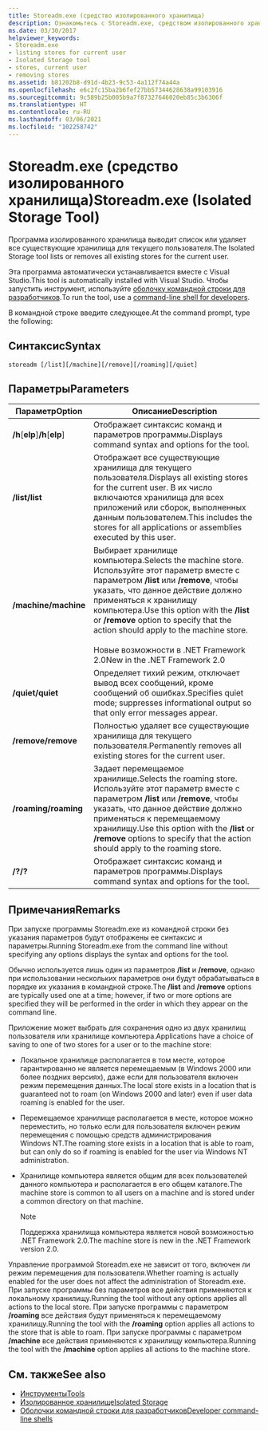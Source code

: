 ```yaml
---
title: Storeadm.exe (средство изолированного хранилища)
description: Ознакомьтесь с Storeadm.exe, средством изолированного хранилища. С его помощью можно получить список или удалить все существующие хранилища для текущего пользователя.
ms.date: 03/30/2017
helpviewer_keywords:
- Storeadm.exe
- listing stores for current user
- Isolated Storage tool
- stores, current user
- removing stores
ms.assetid: b81202b8-d91d-4b23-9c53-4a112f74a44a
ms.openlocfilehash: e6c2fc15ba2b6fef27bb57344628638a99103916
ms.sourcegitcommit: 9c589b25b005b9a7f87327646020eb85c3b6306f
ms.translationtype: HT
ms.contentlocale: ru-RU
ms.lasthandoff: 03/06/2021
ms.locfileid: "102258742"
---
```

# <a name="storeadmexe-isolated-storage-tool"></a><span data-ttu-id="f2b8d-104">Storeadm.exe (средство изолированного хранилища)</span><span class="sxs-lookup"><span data-stu-id="f2b8d-104">Storeadm.exe (Isolated Storage Tool)</span></span>

<span data-ttu-id="f2b8d-105">Программа изолированного хранилища выводит список или удаляет все существующие хранилища для текущего пользователя.</span><span class="sxs-lookup"><span data-stu-id="f2b8d-105">The Isolated Storage tool lists or removes all existing stores for the current user.</span></span>  
  
 <span data-ttu-id="f2b8d-106">Эта программа автоматически устанавливается вместе с Visual Studio.</span><span class="sxs-lookup"><span data-stu-id="f2b8d-106">This tool is automatically installed with Visual Studio.</span></span> <span data-ttu-id="f2b8d-107">Чтобы запустить инструмент, используйте [оболочку командной строки для разработчиков](/visualstudio/ide/reference/command-prompt-powershell).</span><span class="sxs-lookup"><span data-stu-id="f2b8d-107">To run the tool, use a [command-line shell for developers](/visualstudio/ide/reference/command-prompt-powershell).</span></span>
  
 <span data-ttu-id="f2b8d-108">В командной строке введите следующее.</span><span class="sxs-lookup"><span data-stu-id="f2b8d-108">At the command prompt, type the following:</span></span>  
  
## <a name="syntax"></a><span data-ttu-id="f2b8d-109">Синтаксис</span><span class="sxs-lookup"><span data-stu-id="f2b8d-109">Syntax</span></span>  
  
```console  
storeadm [/list][/machine][/remove][/roaming][/quiet]  
```  
  
## <a name="parameters"></a><span data-ttu-id="f2b8d-110">Параметры</span><span class="sxs-lookup"><span data-stu-id="f2b8d-110">Parameters</span></span>  
  
|<span data-ttu-id="f2b8d-111">Параметр</span><span class="sxs-lookup"><span data-stu-id="f2b8d-111">Option</span></span>|<span data-ttu-id="f2b8d-112">Описание</span><span class="sxs-lookup"><span data-stu-id="f2b8d-112">Description</span></span>|  
|------------|-----------------|  
|<span data-ttu-id="f2b8d-113">**/h**[**elp**]</span><span class="sxs-lookup"><span data-stu-id="f2b8d-113">**/h**[**elp**]</span></span>|<span data-ttu-id="f2b8d-114">Отображает синтаксис команд и параметров программы.</span><span class="sxs-lookup"><span data-stu-id="f2b8d-114">Displays command syntax and options for the tool.</span></span>|  
|<span data-ttu-id="f2b8d-115">**/list**</span><span class="sxs-lookup"><span data-stu-id="f2b8d-115">**/list**</span></span>|<span data-ttu-id="f2b8d-116">Отображает все существующие хранилища для текущего пользователя.</span><span class="sxs-lookup"><span data-stu-id="f2b8d-116">Displays all existing stores for the current user.</span></span> <span data-ttu-id="f2b8d-117">В их число включаются хранилища для всех приложений или сборок, выполненных данным пользователем.</span><span class="sxs-lookup"><span data-stu-id="f2b8d-117">This includes the stores for all applications or assemblies executed by this user.</span></span>|  
|<span data-ttu-id="f2b8d-118">**/machine**</span><span class="sxs-lookup"><span data-stu-id="f2b8d-118">**/machine**</span></span>|<span data-ttu-id="f2b8d-119">Выбирает хранилище компьютера.</span><span class="sxs-lookup"><span data-stu-id="f2b8d-119">Selects the machine store.</span></span> <span data-ttu-id="f2b8d-120">Используйте этот параметр вместе с параметром **/list** или **/remove**, чтобы указать, что данное действие должно применяться к хранилищу компьютера.</span><span class="sxs-lookup"><span data-stu-id="f2b8d-120">Use this option with the **/list** or **/remove** option to specify that the action should apply to the machine store.</span></span><br /><br /> <span data-ttu-id="f2b8d-121">Новые возможности в .NET Framework 2.0</span><span class="sxs-lookup"><span data-stu-id="f2b8d-121">New in the .NET Framework 2.0</span></span>|  
|<span data-ttu-id="f2b8d-122">**/quiet**</span><span class="sxs-lookup"><span data-stu-id="f2b8d-122">**/quiet**</span></span>|<span data-ttu-id="f2b8d-123">Определяет тихий режим, отключает вывод всех сообщений, кроме сообщений об ошибках.</span><span class="sxs-lookup"><span data-stu-id="f2b8d-123">Specifies quiet mode; suppresses informational output so that only error messages appear.</span></span>|  
|<span data-ttu-id="f2b8d-124">**/remove**</span><span class="sxs-lookup"><span data-stu-id="f2b8d-124">**/remove**</span></span>|<span data-ttu-id="f2b8d-125">Полностью удаляет все существующие хранилища для текущего пользователя.</span><span class="sxs-lookup"><span data-stu-id="f2b8d-125">Permanently removes all existing stores for the current user.</span></span>|  
|<span data-ttu-id="f2b8d-126">**/roaming**</span><span class="sxs-lookup"><span data-stu-id="f2b8d-126">**/roaming**</span></span>|<span data-ttu-id="f2b8d-127">Задает перемещаемое хранилище.</span><span class="sxs-lookup"><span data-stu-id="f2b8d-127">Selects the roaming store.</span></span> <span data-ttu-id="f2b8d-128">Используйте этот параметр вместе с параметром **/list** или **/remove**, чтобы указать, что данное действие должно применяться к перемещаемому хранилищу.</span><span class="sxs-lookup"><span data-stu-id="f2b8d-128">Use this option with the **/list** or **/remove** options to specify that the action should apply to the roaming store.</span></span>|  
|<span data-ttu-id="f2b8d-129">**/?**</span><span class="sxs-lookup"><span data-stu-id="f2b8d-129">**/?**</span></span>|<span data-ttu-id="f2b8d-130">Отображает синтаксис команд и параметров программы.</span><span class="sxs-lookup"><span data-stu-id="f2b8d-130">Displays command syntax and options for the tool.</span></span>|  
  
## <a name="remarks"></a><span data-ttu-id="f2b8d-131">Примечания</span><span class="sxs-lookup"><span data-stu-id="f2b8d-131">Remarks</span></span>  

 <span data-ttu-id="f2b8d-132">При запуске программы Storeadm.exe из командной строки без указания параметров будут отображены ее синтаксис и параметры.</span><span class="sxs-lookup"><span data-stu-id="f2b8d-132">Running Storeadm.exe from the command line without specifying any options displays the syntax and options for the tool.</span></span>  
  
 <span data-ttu-id="f2b8d-133">Обычно используется лишь один из параметров **/list** и **/remove**, однако при использовании нескольких параметров они будут обрабатываться в порядке их указания в командной строке.</span><span class="sxs-lookup"><span data-stu-id="f2b8d-133">The **/list** and **/remove** options are typically used one at a time; however, if two or more options are specified they will be performed in the order in which they appear on the command line.</span></span>  
  
 <span data-ttu-id="f2b8d-134">Приложение может выбрать для сохранения одно из двух хранилищ пользователя или хранилище компьютера.</span><span class="sxs-lookup"><span data-stu-id="f2b8d-134">Applications have a choice of saving to one of two stores for a user or to the machine store:</span></span>  
  
- <span data-ttu-id="f2b8d-135">Локальное хранилище располагается в том месте, которое гарантированно не является перемещаемым (в Windows 2000 или более поздних версиях), даже если для пользователя включен режим перемещения данных.</span><span class="sxs-lookup"><span data-stu-id="f2b8d-135">The local store exists in a location that is guaranteed not to roam (on Windows 2000 and later) even if user data roaming is enabled for the user.</span></span>  
  
- <span data-ttu-id="f2b8d-136">Перемещаемое хранилище располагается в месте, которое можно переместить, но только если для пользователя включен режим перемещения с помощью средств администрирования Windows NT.</span><span class="sxs-lookup"><span data-stu-id="f2b8d-136">The roaming store exists in a location that is able to roam, but can only do so if roaming is enabled for the user via Windows NT administration.</span></span>  
  
- <span data-ttu-id="f2b8d-137">Хранилище компьютера является общим для всех пользователей данного компьютера и располагается в его общем каталоге.</span><span class="sxs-lookup"><span data-stu-id="f2b8d-137">The machine store is common to all users on a machine and is stored under a common directory on that machine.</span></span>  
  
    > [!NOTE]
    > <span data-ttu-id="f2b8d-138">Поддержка хранилища компьютера является новой возможностью .NET Framework 2.0.</span><span class="sxs-lookup"><span data-stu-id="f2b8d-138">The machine store is new in the .NET Framework version 2.0.</span></span>  
  
 <span data-ttu-id="f2b8d-139">Управление программой Storeadm.exe не зависит от того, включен ли режим перемещения для пользователя.</span><span class="sxs-lookup"><span data-stu-id="f2b8d-139">Whether roaming is actually enabled for the user does not affect the administration of Storeadm.exe.</span></span> <span data-ttu-id="f2b8d-140">При запуске программы без параметров все действия применяются к локальному хранилищу.</span><span class="sxs-lookup"><span data-stu-id="f2b8d-140">Running the tool without any options applies all actions to the local store.</span></span> <span data-ttu-id="f2b8d-141">При запуске программы с параметром **/roaming** все действия будут применяться к перемещаемому хранилищу.</span><span class="sxs-lookup"><span data-stu-id="f2b8d-141">Running the tool with the **/roaming** option applies all actions to the store that is able to roam.</span></span> <span data-ttu-id="f2b8d-142">При запуске программы с параметром **/machine** все действия применяются к хранилищу компьютера.</span><span class="sxs-lookup"><span data-stu-id="f2b8d-142">Running the tool with the **/machine** option applies all actions to the machine store.</span></span>  
  
## <a name="see-also"></a><span data-ttu-id="f2b8d-143">См. также</span><span class="sxs-lookup"><span data-stu-id="f2b8d-143">See also</span></span>

- [<span data-ttu-id="f2b8d-144">Инструменты</span><span class="sxs-lookup"><span data-stu-id="f2b8d-144">Tools</span></span>](index.md)
- [<span data-ttu-id="f2b8d-145">Изолированное хранилище</span><span class="sxs-lookup"><span data-stu-id="f2b8d-145">Isolated Storage</span></span>](../../standard/io/isolated-storage.md)
- [<span data-ttu-id="f2b8d-146">Оболочки командной строки для разработчиков</span><span class="sxs-lookup"><span data-stu-id="f2b8d-146">Developer command-line shells</span></span>](/visualstudio/ide/reference/command-prompt-powershell)
